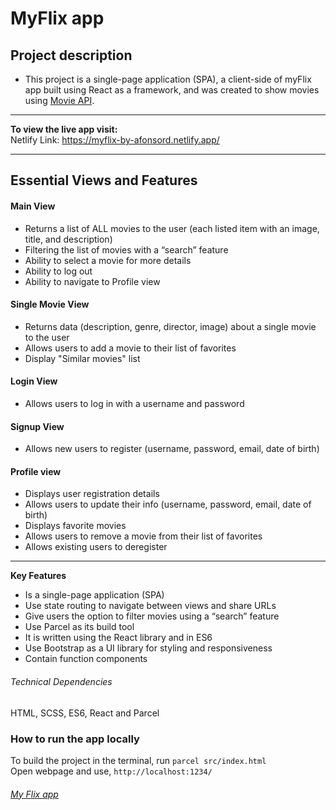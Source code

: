 # MyFlix app

## Project description

- This project is a single-page application (SPA), a client-side of myFlix app built using React as a framework, and was created to show movies using [Movie API](https://github.com/AfonsoRD/movie_api).

---

**To view the live app visit:**  
Netlify Link: https://myflix-by-afonsord.netlify.app/

---

## **Essential Views and Features**

#### **Main View**

- Returns a list of ALL movies to the user (each listed item with an image, title, and description)
- Filtering the list of movies with a “search” feature
- Ability to select a movie for more details
- Ability to log out
- Ability to navigate to Profile view

#### **Single Movie View**

- Returns data (description, genre, director, image) about a single movie to the user
- Allows users to add a movie to their list of favorites
- Display "Similar movies" list

#### **Login View**

- Allows users to log in with a username and password

#### **Signup View**

- Allows new users to register (username, password, email, date of birth)

#### **Profile view**

- Displays user registration details
- Allows users to update their info (username, password, email, date of birth)
- Displays favorite movies
- Allows users to remove a movie from their list of favorites
- Allows existing users to deregister

---

**Key Features**

- Is a single-page application (SPA)
- Use state routing to navigate between views and share URLs
- Give users the option to filter movies using a “search” feature
- Use Parcel as its build tool
- It is written using the React library and in ES6
- Use Bootstrap as a UI library for styling and responsiveness
- Contain function components

###### Technical Dependencies

HTML, SCSS, ES6, React and Parcel

### **How to run the app locally**

To build the project in the terminal, run `parcel src/index.html`  
Open webpage and use, `http://localhost:1234/`

###### [My Flix app](https://myflix-by-afonsord.netlify.app/)
